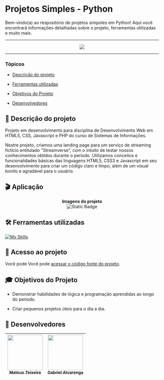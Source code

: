 
# Projetos Simples - Python

  Bem-vindo(a) ao respositório de projetos simpoles em Python! Aqui você encontrará informações detalhadas sobre o projeto, ferramentas utilizadas e muito mais.

<hr>

<p align="center">
   <img src="http://img.shields.io/static/v1?label=STATUS&message=EM%20DESENVOLVIMENTO&color=RED&style=for-the-badge" #vitrinedev/>
</p>

<hr>

### Tópicos 

- [Descrição do projeto](#descrição-do-projeto)

- [Ferramentas utilizadas](#ferramentas-utilizadas)

- [Objetivos do Projeto](#objetivos-do-projeto)

- [Desenvolvedores](#desenvolvedores)

## 📃 Descrição do projeto 

<p align="justify">
 
Projeto em desenvolvimento para disciplina de Desenvolvimento Web em HTML5, CSS, Javascript e PHP do curso de Sistemas de Informações. 

Nestre projeto, criamos uma landing page para um serviço de streaming fictício entitulado "Streamverse", com o intuito de testar nossos conhecimentos obtidos durante o período. Utilizamos conceitos e funcionalidades básicas das linguagens HTML5, CSS3 e Javascript em seu desenvolvimento para criar um código claro e limpo, além de um visual bonito e agradável para o usuário.


## 🎬 Aplicação

<div align="center">
<strong> Imagens do projeto </strong>
  <br>
  <img alt="Static Badge" src="https://img.shields.io/badge/EM%20BREVE-blue">
</div>

## 🛠️ Ferramentas utilizadas

[![My Skills](https://skillicons.dev/icons?i=python)](https://skillicons.dev)




## 📁 Acesso ao projeto

Você pode Você pode [acessar o código fonte do projeto](https://github.com/scppuna/streaming/).




## 🎓 Objetivos do Projeto

 - Demonstrar habilidades de lógica e programação aprendidas ao longo do período.
    
 - Criar pequenos projetos úteis para o dia a dia.
    

## 🌟 Desenvolvedores

| [<img src="https://avatars.githubusercontent.com/u/133241955?v=4" width=115><br><sub>Mateus Teixeira</sub>](https://github.com/MateusGT11) | [<img src="https://avatars.githubusercontent.com/u/151971300?v=4" width=115><br><sub>Gabriel Alvarenga</sub>](https://github.com/GBR57) |
| :---: | :---:
